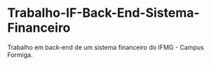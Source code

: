 # Trabalho-IF-Back-End-Sistema-Financeiro
Trabalho em back-end de um sistema financeiro do IFMG - Campus Formiga.
